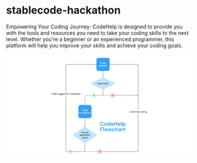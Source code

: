 # stablecode-hackathon
Empowering Your Coding Journey: CodeHelp is designed to provide you with the tools and resources you need to take your coding skills to the next level. Whether you're a beginner or an experienced programmer, this platform will help you improve your skills and achieve your coding goals.


![Workflow diagram](images/Flowchart.png)
